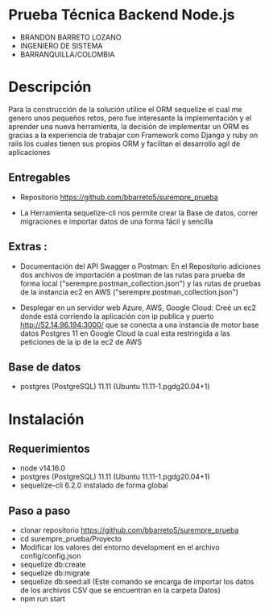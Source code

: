 # Prueba Técnica Backend Node.js

- BRANDON BARRETO LOZANO
- INGENIERO DE SISTEMA
- BARRANQUILLA/COLOMBIA

# Descripción

Para la construcción de la solución utilice el ORM sequelize el cual me genero unos pequeños retos, pero fue interesante la implementación y el aprender una nueva herramienta, la decisión de implementar un ORM es gracias a la experiencia de trabajar con Framework como Django y ruby on rails los cuales tienen sus propios ORM y facilitan el desarrollo agil de aplicaciones 

## Entregables
- Repositorio https://github.com/bbarreto5/surempre_prueba

- La Herramienta sequelize-cli nos permite crear la Base de datos, correr migraciones e importar datos de una forma fácil y sencilla

## Extras :
- Documentación del API Swagger o Postman: En el Repositorio adiciones dos archivos de importación a postman de las rutas para prueba de forma local ("serempre.postman_collection.json") y las rutas de pruebas de la instancia ec2 en AWS ("serempre.postman_collection.json") 

- Desplegar en un servidor web Azure, AWS, Google Cloud: Creé un ec2 donde está corriendo la aplicación con ip publica y puerto http://52.14.96.194:3000/ que se conecta a una instancia de motor base datos Postgres 11 en Google Cloud la cual esta restringida a las peticiones de la ip de la ec2 de AWS 

## Base de datos
- postgres (PostgreSQL) 11.11 (Ubuntu 11.11-1.pgdg20.04+1)

# Instalación

## Requerimientos

- node v14.16.0
- postgres (PostgreSQL) 11.11 (Ubuntu 11.11-1.pgdg20.04+1)
- sequelize-cli 6.2.0 instalado de forma global

## Paso a paso

- clonar repositorio https://github.com/bbarreto5/surempre_prueba
- cd surempre_prueba/Proyecto
- Modificar los valores del entorno development en el archivo config/config.json
- sequelize db:create
- sequelize db:migrate
- sequelize db:seed:all (Este comando se encarga de importar los datos de los archivos CSV que se encuentran en la carpeta Datos)
- npm run start
